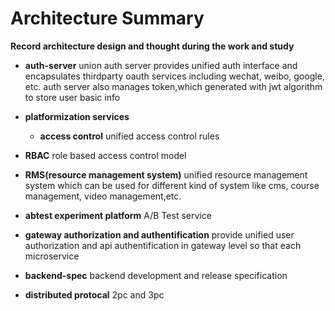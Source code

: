 # Architecture Summary

**Record architecture design and thought during the work and study**

- **auth-server** union auth server provides unified auth interface and encapsulates thirdparty oauth services including wechat, weibo, google, etc. auth server also manages token,which generated with jwt algorithm to store user basic info

- **platformization services** 
  - **access control** unified access control rules

- **RBAC** role based access control model

- **RMS(resource management system)** unified resource management system which can be used for different kind of system like cms, course management, video management,etc.

- **abtest experiment platform**  A/B Test service

- **gateway authorization and authentification** provide unified user authorization and api authentification in gateway level so that each microservice 

- **backend-spec** backend development and release specification

- **distributed protocal** 2pc and 3pc 